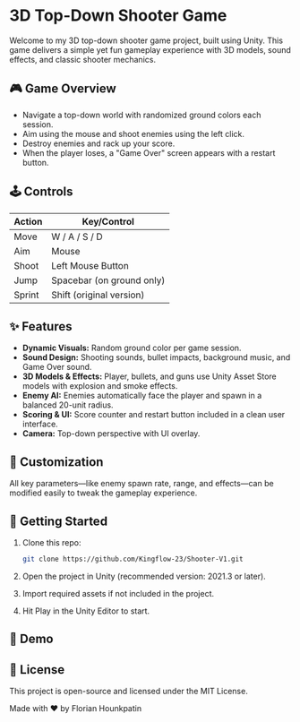# 3D Top-Down Shooter Game

Welcome to my 3D top-down shooter game project, built using Unity. This game delivers a simple yet fun gameplay experience with 3D models, sound effects, and classic shooter mechanics.

## 🎮 Game Overview

- Navigate a top-down world with randomized ground colors each session.
- Aim using the mouse and shoot enemies using the left click.
- Destroy enemies and rack up your score.
- When the player loses, a "Game Over" screen appears with a restart button.

## 🕹️ Controls

| Action       | Key/Control        |
|--------------|--------------------|
| Move         | W / A / S / D      |
| Aim          | Mouse              |
| Shoot        | Left Mouse Button  |
| Jump         | Spacebar (on ground only) |
| Sprint       | Shift (original version) |

## ✨ Features

- **Dynamic Visuals:** Random ground color per game session.
- **Sound Design:** Shooting sounds, bullet impacts, background music, and Game Over sound.
- **3D Models & Effects:** Player, bullets, and guns use Unity Asset Store models with explosion and smoke effects.
- **Enemy AI:** Enemies automatically face the player and spawn in a balanced 20-unit radius.
- **Scoring & UI:** Score counter and restart button included in a clean user interface.
- **Camera:** Top-down perspective with UI overlay.

## 🧰 Customization

All key parameters—like enemy spawn rate, range, and effects—can be modified easily to tweak the gameplay experience.

## 🚀 Getting Started

1. Clone this repo:
   ```bash
   git clone https://github.com/Kingflow-23/Shooter-V1.git

2. Open the project in Unity (recommended version: 2021.3 or later).

3. Import required assets if not included in the project.

4. Hit Play in the Unity Editor to start.

## 🎥 Demo

## 📄 License
This project is open-source and licensed under the MIT License.

Made with ❤️ by Florian Hounkpatin
